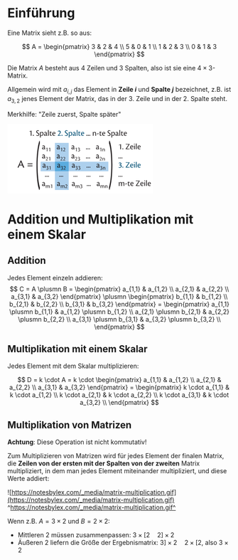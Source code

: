 # Einführung
Eine Matrix sieht z.B. so aus:

$$
A = \begin{pmatrix}
    3 & 2 & 4 \\
    5 & 0 & 1 \\
    1 & 2 & 3 \\
    0 & 1 & 3
\end{pmatrix}
$$

Die Matrix $A$ besteht aus 4 Zeilen und 3 Spalten, also ist sie eine $4\times3$-Matrix.

Allgemein wird mit $a_{i,j}$ das Element in **Zeile $i$** und **Spalte $j$** bezeichnet, z.B. ist $a_{3,2}$ jenes Element der Matrix, das in der 3. Zeile und in der 2. Spalte steht.

Merkhilfe: "Zeile zuerst, Spalte später"

![Grafik aus dem buch](assets/matrizen-einfuehrung.png)

# Addition und Multiplikation mit einem Skalar

## Addition

Jedes Element einzeln addieren:
$$
C = A \plusmn B = \begin{pmatrix}
    a_{1,1} & a_{1,2} \\
    a_{2,1} & a_{2,2} \\
    a_{3,1} & a_{3,2} 
\end{pmatrix} \plusmn \begin{pmatrix}
    b_{1,1} & b_{1,2} \\
    b_{2,1} & b_{2,2} \\
    b_{3,1} & b_{3,2} 
\end{pmatrix} = \begin{pmatrix}
    a_{1,1} \plusmn b_{1,1} & a_{1,2} \plusmn b_{1,2} \\
    a_{2,1} \plusmn b_{2,1} & a_{2,2} \plusmn b_{2,2} \\
    a_{3,1} \plusmn b_{3,1} & a_{3,2} \plusmn b_{3,2} \\
\end{pmatrix}
$$

## Multiplikation mit einem Skalar

Jedes Element mit dem Skalar multiplizieren:

$$
D = k \cdot A = k \cdot \begin{pmatrix}
    a_{1,1} & a_{1,2} \\
    a_{2,1} & a_{2,2} \\
    a_{3,1} & a_{3,2} 
\end{pmatrix} = 
\begin{pmatrix}
    k \cdot a_{1,1} & k \cdot a_{1,2} \\
    k \cdot a_{2,1} & k \cdot a_{2,2} \\
    k \cdot a_{3,1} & k \cdot a_{3,2} \\
\end{pmatrix}
$$

## Multiplikation von Matrizen

**Achtung**: Diese Operation ist nicht kommutativ!

Zum Multiplizieren von Matrizen wird für jedes Element der finalen Matrix, die **Zeilen von der ersten mit der Spalten von der zweiten** Matrix multipliziert, in dem man jedes Element miteinander multipliziert, und diese Werte addiert:

![https://notesbylex.com/_media/matrix-multiplication.gif](https://notesbylex.com/_media/matrix-multiplication.gif) \
^https://notesbylex.com/_media/matrix-multiplication.gif^

Wenn z.B. $A=3 \times 2$ und $B = 2 \times 2$:
- Mittleren 2 müssen zusammenpassen: $3 \times [2 \quad 2]\times 2$
- Äußeren 2 liefern die Größe der Ergebnismatrix: $3] \times 2 \quad 2 \times [2$, also $3 \times 2$

